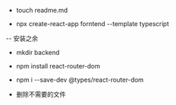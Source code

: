 - touch readme.md


- npx create-react-app forntend --template typescript

-- 安装之余

- mkdir backend

- npm install react-router-dom
- npm i --save-dev @types/react-router-dom

- 删除不需要的文件